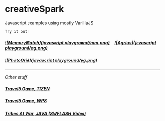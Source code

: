 creativeSpark
=============
  
Javascript examples using mostly VanillaJS

```Try it out!```
  
##### [![MemoryMatch](javascript playground/mm.png)](http://mmatch-bfmags.appspot.com/) &nbsp; &nbsp;  [![Agrius](javascript playground/ag.png)](http://agrius-html5.appspot.com/)
##### [![PhotoGrid](javascript playground/pg.png)](http://photogrid-bfmags.appspot.com/)

____________________________________________________

_Other stuff_

##### [Travel5 Game, TIZEN](http://goo.gl/DETTdP)
##### [Travel5 Game, WP8](http://goo.gl/vX0Tcc)

##### [Tribes At War, JAVA (SWFLASH Video)](http://goo.gl/6qE4x)
